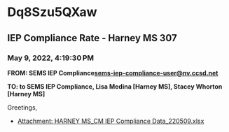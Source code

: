 # Dq8Szu5QXaw
## IEP Compliance Rate - Harney MS 307
### May 9, 2022, 4:19:30 PM
**FROM: SEMS IEP Compliance<sems-iep-compliance-user@nv.ccsd.net>**

**TO: to SEMS IEP Compliance, Lisa Medina [Harney MS], Stacey Whorton [Harney MS]**


Greetings,  





* [Attachment: HARNEY MS_CM IEP Compliance Data_220509.xlsx](Dq8Szu5QXaw-attachment-1.xlsx)
